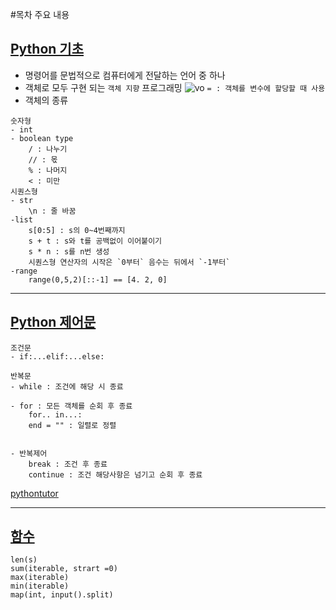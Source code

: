 #목차 주요 내용
## [Python 기초](Python_%EA%B8%B0%EC%B4%88.md)
- 명령어를 문법적으로 컴퓨터에게 전달하는 언어 중 하나
- 객체로 모두 구현 되는 `객체 지향` 프로그래밍
![vo](variable_object.png)
`= : 객체를 변수에 할당할 때 사용`
- 객체의 종류
```
숫자형
- int
- boolean type
    / : 나누기
    // : 몫
    % : 나머지
    < : 미만
시퀀스형
- str
    \n : 줄 바꿈
-list
    s[0:5] : s의 0~4번째까지
    s + t : s와 t를 공백없이 이어붙이기
    s * n : s를 n번 생성
    시퀀스형 연산자의 시작은 `0부터` 음수는 뒤에서 `-1부터`
-range
    range(0,5,2)[::-1] == [4. 2, 0]
```
---

## [Python 제어문](Python_%EC%A0%9C%EC%96%B4%EB%AC%B8.md)
```
조건문
- if:...elif:...else:

반복문
- while : 조건에 해당 시 종료

- for : 모든 객체를 순회 후 종료
    for.. in...:
    end = "" : 일렬로 정렬
    

- 반복제어
    break : 조건 후 종료
    continue : 조건 해당사항은 넘기고 순회 후 종료
```

[pythontutor](https://pythontutor.com/)

---
## [함수](%ED%95%A8%EC%88%98.md)

```
len(s)
sum(iterable, strart =0)
max(iterable)
min(iterable)
map(int, input().split)
```

